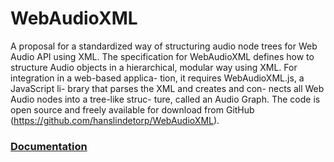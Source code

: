 # WebAudioXML
A proposal for a standardized way of structuring audio node trees for Web Audio API using XML. The specification for WebAudioXML defines how to structure Audio objects in a hierarchical, modular way using XML. For integration in a web-based applica- tion, it requires WebAudioXML.js, a JavaScript li- brary that parses the XML and creates and con- nects all Web Audio nodes into a tree-like struc- ture, called an Audio Graph. The code is open source and freely available for download from GitHub (https://github.com/hanslindetorp/WebAudioXML).

### [Documentation](/wiki/WebAudioXML)
